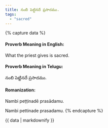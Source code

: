 ```yaml
---
title: నంబి పెట్టినదే ప్రసాదము.
tags:
  - "sacred"
---
```


{% capture data %}
#### Proverb Meaning in English:
What the priest gives is sacred.

#### Proverb Meaning in Telugu:
నంబి పెట్టినదే ప్రసాదము.

#### Romanization:
Nambi peṭṭinadē prasādamu.

Nambi pettinade prasadamu.
{% endcapture %}

{{ data | markdownify }}

